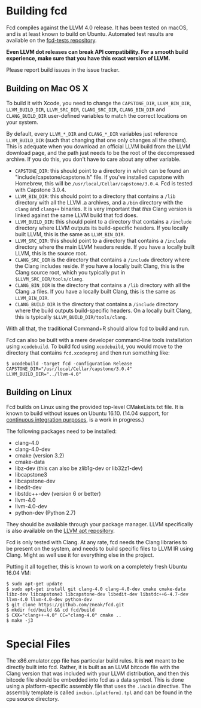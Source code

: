 # Building fcd

Fcd compiles against the LLVM 4.0 release. It has been tested on macOS, and is at least known to build on Ubuntu. Automated test results are available on the [fcd-tests repository][2].

**Even LLVM dot releases can break API compatibility. For a smooth build experience, make sure that you have this exact version of LLVM.**

Please report build issues in the issue tracker.

## Building on Mac OS X

To build it with Xcode, you need to change the `CAPSTONE_DIR`, `LLVM_BIN_DIR`, `LLVM_BUILD_DIR`, `LLVM_SRC_DIR`, `CLANG_SRC_DIR`, `CLANG_BIN_DIR` and `CLANG_BUILD_DIR` user-defined variables to match the correct locations on your system.

By default, every `LLVM_*_DIR` and `CLANG_*_DIR` variables just reference `LLVM_BUILD_DIR` (such that changing that one only changes all the others). This is adequate when you download an official LLVM build from the LLVM download page, and the path just needs to be the root of the decompressed archive. If you do this, you don't have to care about any other variable.

* `CAPSTONE_DIR`: this should point to a directory in which can be found an "include/capstone/capstone.h" file. If you've installed capstone with Homebrew, this will be `/usr/local/Cellar/capstone/3.0.4`. Fcd is tested with Capstone 3.0.4.
* `LLVM_BIN_DIR`: this should point to a directory that contains a `/lib` directory with all the LLVM .a archives, and a `/bin` directory with the `clang` and `clang++` binaries. It is very important that *this* Clang version is linked against the same LLVM build that fcd does.
* `LLVM_BUILD_DIR`: this should point to a directory that contains a `/include` directory where LLVM outputs its build-specific headers. If you locally built LLVM, this is the same as `LLVM_BIN_DIR`.
* `LLVM_SRC_DIR`: this should point to a directory that contains a `/include` directory where the main LLVM headers reside. If you have a locally built LLVM, this is the source root.
* `CLANG_SRC_DIR` is the directory that contains a `/include` directory where the Clang includes reside. If you have a locally built Clang, this is the Clang source root, which you typically put in `$LLVM_SRC_DIR/tools/clang`.
* `CLANG_BIN_DIR` is the directory that contains a `/lib` directory with all the Clang .a files. If you have a locally built Clang, this is the same as `LLVM_BIN_DIR`.
* `CLANG_BUILD_DIR` is the directory that contains a `/include` directory where the build outputs build-specific headers. On a locally built Clang, this is typically `$LLVM_BUILD_DIR/tools/clang`.

With all that, the traditional Command+R should allow fcd to build and run.

Fcd can also be built with a mere developer command-line tools installation using `xcodebuild`. To build fcd using `xcodebuild`, you would move to the directory that contains `fcd.xcodeproj` and then run something like:

    $ xcodebuild -target fcd -configuration Release CAPSTONE_DIR="/usr/local/Cellar/capstone/3.0.4" LLVM_BUILD_DIR="../llvm-4.0"

## Building on Linux

Fcd builds on Linux using the provided top-level CMakeLists.txt file. It is known to build without issues on Ubuntu 16.10. (14.04 support, for [continuous integration purposes][3], is a work in progress.)

The following packages need to be installed:

* clang-4.0
* clang-4.0-dev
* cmake (version 3.2)
* cmake-data
* libz-dev (this can also be zlib1g-dev or lib32z1-dev)
* libcapstone3
* libcapstone-dev
* libedit-dev
* libstdc++-dev (version 6 or better)
* llvm-4.0
* llvm-4.0-dev
* python-dev (Python 2.7)

They should be available through your package manager. LLVM specifically is also available on the [LLVM apt repository][4].

Fcd is only tested with Clang. At any rate, fcd needs the Clang libraries to be present on the system, and needs to build specific files to LLVM IR using Clang. Might as well use it for everything else in the project.

Putting it all together, this is known to work on a completely fresh Ubuntu 16.04 VM:

```
$ sudo apt-get update
$ sudo apt-get install git clang-4.0 clang-4.0-dev cmake cmake-data libz-dev libcapstone3 libcapstone-dev libedit-dev libstdc++6-4.7-dev llvm-4.0 llvm-4.0-dev python-dev
$ git clone https://github.com/zneak/fcd.git
$ mkdir fcd/build && cd fcd/build
$ CXX="clang++-4.0" CC="clang-4.0" cmake ..
$ make -j3
```

# Special Files

The x86.emulator.cpp file has particular build rules. It is **not** meant to be directly built into fcd. Rather, it is built as an LLVM bitcode file with the Clang version that was included with your LLVM distribution, and then this bitcode file should be embedded into fcd as a data symbol. This is done using a platform-specific assembly file that uses the `.incbin` directive. The assembly template is called `incbin.[platform].tpl` and can be found in the cpu source directory.

  [1]: https://github.com/zneak/fcd/releases
  [2]: https://github.com/zneak/fcd-tests
  [3]: https://github.com/travis-ci/travis-ci/issues/5821
  [4]: http://apt.llvm.org/
